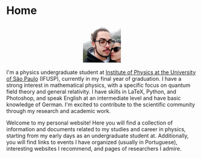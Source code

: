 # Home
<div align="center">
  <img src="/Eu.png" alt="My profile pic" style="width: 20%;">
</div>

I'm a physics undergraduate student at [Institute of Physics at the University of São Paulo](http://portal.if.usp.br/ifusp/) (IFUSP), currently in my final year of graduation. I have a strong interest in mathematical physics, with a specific focus on quantum field theory and general relativity. I have skills in LaTeX, Python, and Photoshop, and speak English at an intermediate level and have basic knowledge of German. I'm excited to contribute to the scientific community through my research and academic work.

Welcome to my personal website! Here you will find a collection of information and documents related to my studies and career in physics, starting from my early days as an undergraduate student at. Additionally, you will find links to events I have organized (usually in Portuguese), interesting websites I recommend, and pages of researchers I admire.
